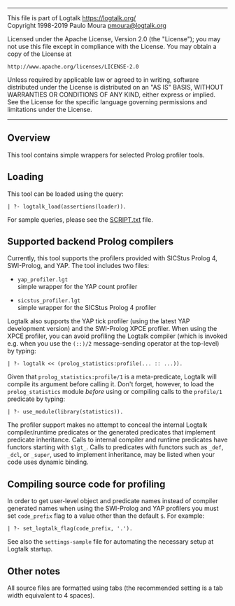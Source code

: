 ________________________________________________________________________

This file is part of Logtalk <https://logtalk.org/>  
Copyright 1998-2019 Paulo Moura <pmoura@logtalk.org>

Licensed under the Apache License, Version 2.0 (the "License");
you may not use this file except in compliance with the License.
You may obtain a copy of the License at

    http://www.apache.org/licenses/LICENSE-2.0

Unless required by applicable law or agreed to in writing, software
distributed under the License is distributed on an "AS IS" BASIS,
WITHOUT WARRANTIES OR CONDITIONS OF ANY KIND, either express or implied.
See the License for the specific language governing permissions and
limitations under the License.
________________________________________________________________________


Overview
--------

This tool contains simple wrappers for selected Prolog profiler tools.


Loading
-------

This tool can be loaded using the query:

	| ?- logtalk_load(assertions(loader)).

For sample queries, please see the [SCRIPT.txt](SCRIPT.txt) file.


Supported backend Prolog compilers
----------------------------------

Currently, this tool supports the profilers provided with SICStus Prolog 4,
SWI-Prolog, and YAP. The tool includes two files:

- `yap_profiler.lgt`  
	simple wrapper for the YAP count profiler

- `sicstus_profiler.lgt`  
	simple wrapper for the SICStus Prolog 4 profiler

Logtalk also supports the YAP tick profiler (using the latest YAP development
version) and the SWI-Prolog XPCE profiler. When using the XPCE profiler,
you can avoid profiling the Logtalk compiler (which is invoked e.g. when
you use the `(::)/2` message-sending operator at the top-level) by typing:

	| ?- logtalk << (prolog_statistics:profile(... :: ...)).

Given that `prolog_statistics:profile/1` is a meta-predicate, Logtalk will
compile its argument before calling it. Don't forget, however, to load the
`prolog_statistics` module *before* using or compiling calls to the `profile/1`
predicate by typing:

	| ?- use_module(library(statistics)).

The profiler support makes no attempt to conceal the internal Logtalk
compiler/runtime predicates or the generated predicates that implement
predicate inheritance. Calls to internal compiler and runtime predicates
have functors starting with `$lgt_`. Calls to predicates with functors
such as `_def`, `_dcl`, or `_super`, used to implement inheritance, may
be listed when your code uses dynamic binding.


Compiling source code for profiling
-----------------------------------

In order to get user-level object and predicate names instead of compiler
generated names when using the SWI-Prolog and YAP profilers you must set
`code_prefix` flag to a value other than the default `$`. For example:

	| ?- set_logtalk_flag(code_prefix, '.').

See also the `settings-sample` file for automating the necessary setup at
Logtalk startup.


Other notes
-----------

All source files are formatted using tabs (the recommended setting is a
tab width equivalent to 4 spaces).
